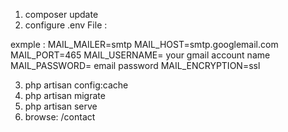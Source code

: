 1. composer update
2. configure .env File :


exmple : 
MAIL_MAILER=smtp 
MAIL_HOST=smtp.googlemail.com
MAIL_PORT=465
MAIL_USERNAME= your gmail account name
MAIL_PASSWORD= email password
MAIL_ENCRYPTION=ssl

3. php artisan config:cache
4. php artisan migrate
5. php artisan serve
6. browse: /contact
